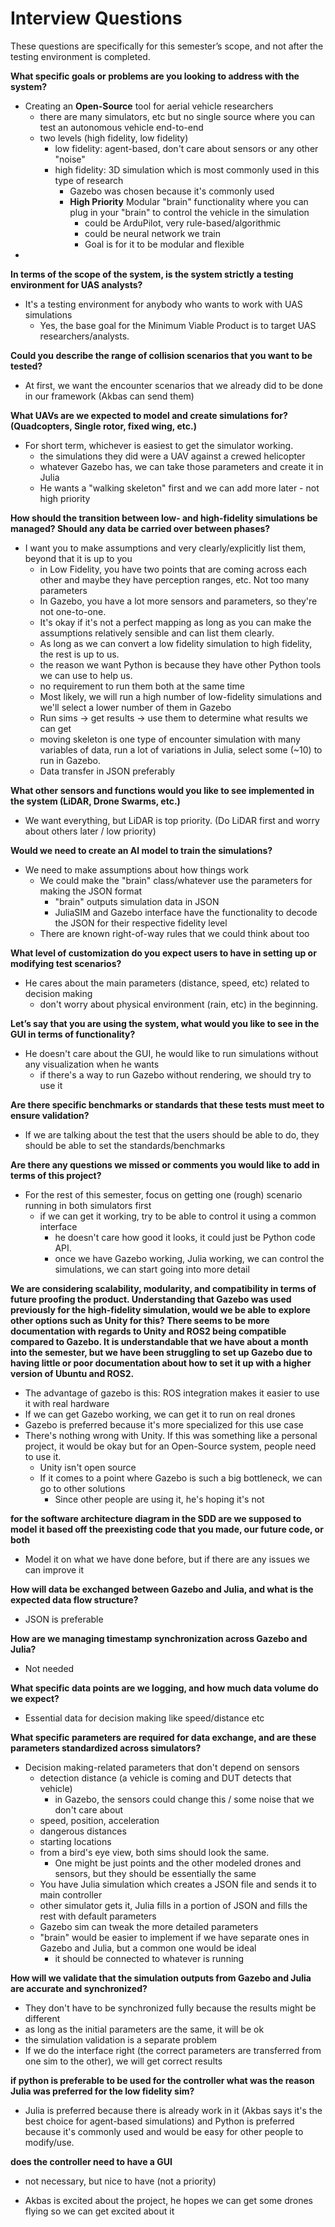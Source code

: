 # Interview Questions

These questions are specifically for this semester’s scope, and not after the testing environment is completed.

**What specific goals or problems are you looking to address with the  system?**
 - Creating an **Open-Source** tool for aerial vehicle researchers 
    - there are many simulators, etc but no single source where you can test an autonomous vehicle end-to-end
    - two levels (high fidelity, low fidelity)
        - low fidelity: agent-based, don't care about sensors or any other "noise"
        - high fidelity: 3D simulation which is most commonly used in this type of research
            - Gazebo was chosen because it's commonly used
            - **High Priority** Modular "brain" functionality where you can plug in your "brain" to control the vehicle in the simulation
                - could be ArduPilot, very rule-based/algorithmic
                - could be neural network we train
                - Goal is for it to be modular and flexible
  - 
**In terms of the scope of the system, is the system strictly a testing environment for UAS analysts?**
 - It's a testing environment for anybody who wants to work with UAS simulations
    - Yes, the base goal for the Minimum Viable Product is to target UAS researchers/analysts.

**Could you describe the range of collision scenarios that you want to be tested?**
 - At first, we want the encounter scenarios that we already did to be done in our framework (Akbas can send them)

**What UAVs are we expected to model and create simulations for? (Quadcopters, Single rotor, fixed wing, etc.)**
 - For short term, whichever is easiest to get the simulator working. 
    - the simulations they did were a UAV against a crewed helicopter
    - whatever Gazebo has, we can take those parameters and create it in Julia
    - He wants a "walking skeleton" first and we can add more later - not high priority

**How should the transition between low- and high-fidelity simulations be managed? Should any data be carried over between phases?**
- I want you to make assumptions and very clearly/explicitly list them, beyond that it is up to you
    - in Low Fidelity, you have two points that are coming across each other and maybe they have perception ranges, etc. Not too many parameters
    - In Gazebo, you have a lot more sensors and parameters, so they're not one-to-one. 
    - It's okay if it's not a perfect mapping as long as you can make the assumptions relatively sensible and can list them clearly. 
    - As long as we can convert a low fidelity simulation to high fidelity, the rest is up to us. 
    - the reason we want Python is because they have other Python tools we can use to help us.
    - no requirement to run them both at the same time
    - Most likely, we will run a high number of low-fidelity simulations and we'll select a lower number of them in Gazebo
    - Run sims -> get results -> use them to determine what results we can get
    - moving skeleton is one type of encounter simulation with many variables of data, run a lot of variations in Julia, select some (~10) to run in Gazebo. 
    - Data transfer in JSON preferably

**What other sensors and functions would you like to see implemented in the system (LiDAR, Drone Swarms, etc.)**
 - We want everything, but LiDAR is top priority. (Do LiDAR first and worry about others later / low priority)

**Would we need to create an AI model to train the simulations?**
 - We need to make assumptions about how things work
    - We could make the "brain" class/whatever use the parameters for making the JSON format
        - "brain" outputs simulation data in JSON
        - JuliaSIM and Gazebo interface have the functionality to decode the JSON for their respective fidelity level
    - There are known right-of-way rules that we could think about too

**What level of customization do you expect users to have in setting up or modifying test scenarios?**
 - He cares about the main parameters (distance, speed, etc) related to decision making
    - don't worry about physical environment (rain, etc) in the beginning. 

**Let’s say that you are using the system, what would you like to see in the GUI in terms of functionality?**
 - He doesn't care about the GUI, he would like to run simulations without any visualization when he wants
    - if there's a way to run Gazebo without rendering, we should try to use it

**Are there specific benchmarks or standards that these tests must meet to ensure validation?**
 - If we are talking about the test that the users should be able to do, they should be able to set the standards/benchmarks

**Are there any questions we missed or comments you would like to add in terms of this project?**
 - For the rest of this semester, focus on getting one (rough) scenario running in both simulators first
    - if we can get it working, try to be able to control it using a common interface
        - he doesn't care how good it looks, it could just be Python code API.
        - once we have Gazebo working, Julia working, we can control the simulations, we can start going into more detail

**We are considering scalability, modularity, and compatibility in terms of future proofing the product. Understanding that Gazebo was used previously for the high-fidelity simulation, would we be able to explore other options such as Unity for this? There seems to be more documentation with regards to Unity and ROS2 being compatible compared to Gazebo. It is understandable that we have about a month into the semester, but we have been struggling to set up Gazebo due to having little or poor documentation about how to set it up with a higher version of Ubuntu and ROS2.**
 - The advantage of gazebo is this: ROS integration makes it easier to use it with real hardware
 - If we can get Gazebo working, we can get it to run on real drones
 - Gazebo is preferred because it's more specialized for this use case
 - There's nothing wrong with Unity. If this was something like a personal project, it would be okay but for an Open-Source system, people need to use it. 
    - Unity isn't open source
    - If it comes to a point where Gazebo is such a big bottleneck, we can go to other solutions
        - Since other people are using it, he's hoping it's not 

**for the software architecture diagram in the SDD are we supposed to model it based off the preexisting code that you made, our future code, or both**
 - Model it on what we have done before, but if there are any issues we can improve it

**How will data be exchanged between Gazebo and Julia, and what is the expected data flow structure?**
 - JSON is preferable

**How are we managing timestamp synchronization across Gazebo and Julia?**
 - Not needed

**What specific data points are we logging, and how much data volume do we expect?**
 - Essential data for decision making like speed/distance etc

**What specific parameters are required for data exchange, and are these parameters standardized across simulators?**
 - Decision making-related parameters that don't depend on sensors 
    - detection distance (a vehicle is coming and DUT detects that vehicle)
        - in Gazebo, the sensors could change this / some noise that we don't care about 
    - speed, position, acceleration
    - dangerous distances
    - starting locations
    - from a bird's eye view, both sims should look the same. 
        - One might be just points and the other modeled drones and sensors, but they should be essentially the same
    - You have Julia simulation which creates a JSON file and sends it to main controller
    - other simulator gets it, Julia fills in a portion of JSON and fills the rest with default parameters
    - Gazebo sim can tweak the more detailed parameters
    - "brain" would be easier to implement if we have separate ones in Gazebo and Julia, but a common one would be ideal
        - it should be connected to whatever is running

**How will we validate that the simulation outputs from Gazebo and Julia are accurate and synchronized?**
 - They don't have to be synchronized fully because the results might be different
 - as long as the initial parameters are the same, it will be ok
 - the simulation validation is a separate problem
 - If we do the interface right (the correct parameters are transferred from one sim to the other), we will get correct results

**if python is preferable to be used for the controller what was the reason Julia was preferred for the low fidelity sim?**
- Julia is preferred because there is already work in it (Akbas says it's the best choice for agent-based simulations) and Python is preferred because it's commonly used and would be easy for other people to modify/use. 

**does the controller need to have a GUI**
- not necessary, but nice to have (not a priority)

- Akbas is excited about the project, he hopes we can get some drones flying so we can get excited about it 
